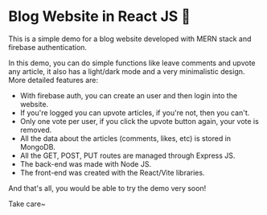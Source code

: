 # Blog Website in React JS 📖

This is a simple demo for a blog website developed with MERN stack and firebase authentication.

In this demo, you can do simple functions like leave comments and upvote any article, it also has a light/dark mode and a very minimalistic design.
More detailed features are:

- With firebase auth, you can create an user and then login into the website.
- If you're logged you can upvote articles, if you're not, then you can't.
- Only one vote per user, if you click the upvote button again, your vote is removed.
- All the data about the articles (comments, likes, etc) is stored in MongoDB.
- All the GET, POST, PUT routes are managed through Express JS.
- The back-end was made with Node JS.
- The front-end was created with the React/Vite libraries.

And that's all, you would be able to try the demo very soon!

Take care~
